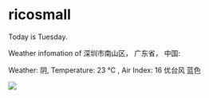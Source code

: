 # ricosmall

Today is Tuesday.

Weather infomation of 深圳市南山区， 广东省， 中国: 

Weather: 阴, Temperature: 23 ℃ , Air Index: 16 优台风 蓝色

<img src="https://github-readme-stats.vercel.app/api?username=ricosmall&show_icons=true" />
